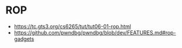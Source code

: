 # ROP
- https://tc.gts3.org/cs6265/tut/tut06-01-rop.html
- https://github.com/pwndbg/pwndbg/blob/dev/FEATURES.md#rop-gadgets
